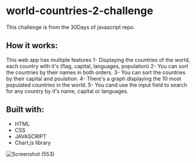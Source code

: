 # world-countries-2-challenge
This challenge is from the 30Days of javascript repo.

## How it works:
This web app has multiple features
1- Displaying the countries of the world, each country with it's (flag, capital, languages, population)
2- You can sort the countries by their names in both orders.
3- You can sort the countries by their capital and poulation.
4- There's a graph displaying the 10 most populated countries in the world.
5- You cand use the input field to search for any country by it's name, capital or languages.

## Built with:
- HTML
- CSS
- JAVASCRIPT
- Chart.js library

 
 
 
 ![Screenshot (553)](https://github.com/salmafadlabdulrahman/world-countries-2-challenge/assets/88597694/9e189c66-3976-4fc0-8f5d-e65dd3216342)
